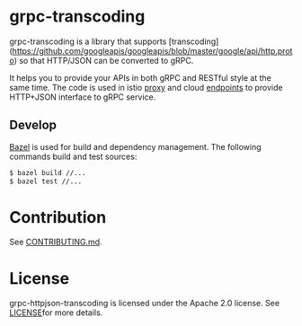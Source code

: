 # grpc-transcoding

grpc-transcoding is a library that supports [transcoding]
(https://github.com/googleapis/googleapis/blob/master/google/api/http.proto)
so that HTTP/JSON can be converted to gRPC.

It helps you to provide your APIs in both gRPC and RESTful style at the same
time. The code is used in istio [proxy](https://github.com/istio/proxy) and
cloud [endpoints](https://cloud.google.com/endpoints/) to provide HTTP+JSON
interface to gRPC service.


## Develop

[Bazel](https://bazel.build/) is used for build and dependency management. The
following commands build and test sources:

```bash
$ bazel build //...
$ bazel test //...
```

# Contribution
See [CONTRIBUTING.md](CONTRIBUTING.md).

# License
grpc-httpjson-transcoding is licensed under the Apache 2.0 license. See
[LICENSE](LICENSE)for more details.

